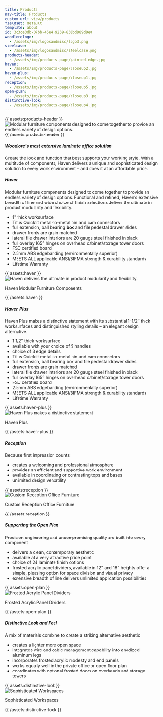 ```yaml
---
title: Products
nav-title: Products
custom_url: view/products
fieldset: default
template: about
id: 3c3ce3db-07bb-45e4-9239-831bd989d9e8
woodlorelogo:
  - /assets/img/logosandmisc/logo3.png
steelcase:
  - /assets/img/logosandmisc/steelcase.png
products-header:
  - /assets/img/products-page/painted-edge.jpg
haven:
  - /assets/img/products-page/closeup2.jpg
haven-plus:
  - /assets/img/products-page/closeup1.jpg
reception:
  - /assets/img/products-page/closeup5.jpg
open-plan:
  - /assets/img/products-page/closeup3.jpg
distinctive-look:
  - /assets/img/products-page/closeup4.jpg
---
```

<div class="block">
    <div class="row">
        {{ assets:products-header }}
        <div class="col">
            <img src="{{ glide:url q="75" fm="jpg" }}" class="large-image" alt="Modular furniture components designed to come together to provide an endless variety of design options.">
        </div>
        {{ /assets:products-header }}
    </div>
</div>
<div class="block">
    <h5 class="orange bold">Woodlore's most extensive laminate office solution</h5>
    <p>Create the look and function that best supports your working style. With a multitude of components, Haven delivers a unique and sophisticated design solution to every work environment – and does it at an affordable price.</p>
</div>
<div id="dropBelow" class="block">
    <div class="row aligner">
        <div class="col">
        <h5 class="orange bold">Haven</h5>
        <p>Modular furniture components designed to come together to provide an endless variety of design options. Functional and refined, Haven’s extensive breadth of line and wide choice of finish selections deliver the ultimate in product modularity and flexibility.</p>
        <ul>
            <li class="orange"><span>1" thick worksurface</span></li>
            <li class="orange"><span>Titus Quickfit metal-to-metal pin and cam connectors</span></li>
            <li class="orange"><span>full extension, ball bearing <strong class="dgreen">box</strong> and file pedestal drawer slides</span></li>
            <li class="orange"><span>drawer fronts are grain matched</span></li>
            <li class="orange"><span>lateral file drawer interiors are 20 gauge steel finished in black</span></li>
            <li class="orange"><span>full overlay 165° hinges on overhead cabinet/storage tower doors</span></li>
            <li class="orange"><span>FSC certified board</span></li>
            <li class="orange"><span>2.5mm ABS edgebanding (environmentally superior)</span></li>
            <li class="orange"><span>MEETS ALL applicable ANSI/BIFMA strength & durability standards</span></li>
            <li class="orange"><span>Lifetime Warranty</span></li>
        </ul>
        </div>
        <div class="col">
            <div class="card-group">
                {{ assets:haven }}
                <div class="card">
                    <img src="{{ glide:url q="75" fm="jpg" }}" class="card-img-top" alt="Haven delivers the ultimate in product modularity and flexibility.">
                    <div class="card-body">
                        <p class="centered card-text">Haven Modular Furniture Components</p>
                    </div>
                {{ /assets:haven }}
                </div>
             </div>
        </div>
    </div>
</div>

<div id="dropBelow" class="block">
    <div class="row aligner">
        <div class="col">
        <h5 class="orange bold">Haven Plus</h5>
        <p>Haven Plus makes a distinctive statement with its substantial 1-1/2″ thick worksurfaces and distinguished styling details – an elegant design alternative.</p>
        <ul>
            <li class="orange"><span>1 1/2" thick worksurface</span></li>
            <li class="orange"><span>available with your choice of 5 handles</span></li>
            <li class="orange"><span>choice of 3 edge details</span></li>
            <li class="orange"><span>Titus Quickfit metal-to-metal pin and cam connectors</span></li>
            <li class="orange"><span>full extension, ball bearing box and file pedestal drawer slides</span></li>
            <li class="orange"><span>drawer fronts are grain matched</span></li>
            <li class="orange"><span>lateral file drawer interiors are 20 gauge steel finished in black</span></li>
            <li class="orange"><span>full overlay 165° hinges on overhead cabinet/storage tower doors</span></li>
            <li class="orange"><span>FSC certified board</span></li>
            <li class="orange"><span>2.5mm ABS edgebanding (environmentally superior)</span></li>
            <li class="orange"><span>MEETS ALL applicable ANSI/BIFMA strength & durability standards</span></li>
            <li class="orange"><span>Lifetime Warranty</span></li>
        </ul>
        </div>
        <div class="col">
            <div class="card-group">
                {{ assets:haven-plus }}
                <div class="card">
                    <img src="{{ glide:url q="75" fm="jpg" }}" class="card-img-top" alt="Haven Plus makes a distinctive statement">
                    <div class="card-body">
                        <p class="centered card-text">Haven Plus</p>
                    </div>
                {{ /assets:haven-plus }}
                </div>
             </div>
        </div>
    </div>
</div>

<div id="dropBelow" class="block">
    <div class="row aligner">
        <div class="col">
        <h5 class="orange bold">Reception</h5>
        <p>Because first impression counts</p>
        <ul>
            <li class="orange"><span>creates a welcoming and professional atmosphere</span></li>
            <li class="orange"><span>provides an efficient and supportive work environment</span></li>
            <li class="orange"><span>available in coordinating or contrasting tops and bases</span></li>
            <li class="orange"><span>unlimited design versatility</span></li>
        </ul>
        </div>
        <div class="col">
            <div class="card-group">
                {{ assets:reception }}
                <div class="card">
                    <img src="{{ glide:url q="75" fm="jpg" }}" class="card-img-top" alt="Custom Reception Office Furniture">
                    <div class="card-body">
                        <p class="centered card-text">Custom Reception Office Furniture</p>
                    </div>
                {{ /assets:reception }}
                </div>
             </div>
        </div>
    </div>
</div>

<div id="dropBelow" class="block">
    <div class="row aligner">
        <div class="col">
            <h5 class="orange bold">Supporting the Open Plan</h5>
            <p>Precision engineering and uncompromising quality are built into every component</p>
            <ul>
                <li class="orange"><span>delivers a clean, contemporary aesthetic</span></li>
                <li class="orange"><span>available at a very attractive price point</span></li>
                <li class="orange"><span>choice of 24 laminate finish options</span></li>
                <li class="orange"><span>frosted acrylic panel dividers, available in 12" and 18" heights offer a simple, pleasing option for space division and visual privacy</span></li>
                <li class="orange"><span>extensive breadth of line delivers unlimited application possibilities</span></li>
            </ul>
        </div>
        <div class="col">
            <div class="card-group">
                {{ assets:open-plan }}
                <div class="card">
                    <img src="{{ glide:url q="75" fm="jpg" }}" class="card-img-top" alt="Frosted Acrylic Panel Dividers">
                    <div class="card-body">
                        <p class="centered card-text">Frosted Acrylic Panel Dividers</p>
                    </div>
                {{ /assets:open-plan }}
                </div>
             </div>
        </div>
    </div>
</div>

















<div id="dropBelow" class="block">
    <div class="row aligner">
        <div class="col">
        <h5 class="orange bold">Distinctive Look and Feel</h5>
        <p>A mix of materials combine to create a striking alternative aesthetic</p>
        <ul>
            <li class="orange"><span>creates a lighter more open space</span></li>
            <li class="orange"><span>integrates wire and cable management capability into anodized aluminum legs</span></li>
            <li class="orange"><span>incorporates frosted acrylic modesty and end panels</span></li>
            <li class="orange"><span>works equally well in the private office or open floor plan</span></li>
            <li class="orange"><span>coordinates with optional frosted doors on overheads and storage towers</span></li>
        </ul>
        </div>
        <div class="col">
            <div class="card-group">
                {{ assets:distinctive-look }}
                <div class="card">
                    <img src="{{ glide:url q="75" fm="jpg" }}" class="card-img-top" alt="Sophisticated Workspaces">
                    <div class="card-body">
                        <p class="centered card-text">Sophisticated Workspaces</p>
                    </div>
                {{ /assets:distinctive-look }}
                </div>
             </div>
        </div>
    </div>
</div>
